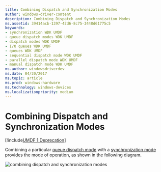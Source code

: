 ```yaml
---
title: Combining Dispatch and Synchronization Modes
author: windows-driver-content
description: Combining Dispatch and Synchronization Modes
ms.assetid: 39414acb-1397-42d6-8c75-3448d61775c5
keywords:
- synchronization WDK UMDF
- queue dispatch modes WDK UMDF
- dispatch modes WDK UMDF
- I/O queues WDK UMDF
- queues WDK UMDF
- sequential dispatch mode WDK UMDF
- parallel dispatch mode WDK UMDF
- manual dispatch mode WDK UMDF
ms.author: windowsdriverdev
ms.date: 04/20/2017
ms.topic: article
ms.prod: windows-hardware
ms.technology: windows-devices
ms.localizationpriority: medium
---
```


# Combining Dispatch and Synchronization Modes

[!include[UMDF 1 Deprecation](../umdf-1-deprecation.md)]

Combining a particular [queue dispatch mode](configuring-dispatch-mode-for-an-i-o-queue.md) with a [synchronization mode](specifying-a-callback-synchronization-mode.md) provides the mode of operation, as shown in the following diagram.

![combining dispatch and synchronization modes](images/combine.gif)

 

 





